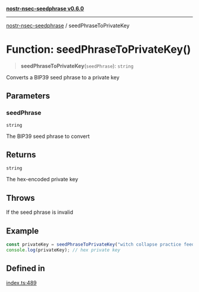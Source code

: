 [**nostr-nsec-seedphrase v0.6.0**](../README.md)

***

[nostr-nsec-seedphrase](../globals.md) / seedPhraseToPrivateKey

# Function: seedPhraseToPrivateKey()

> **seedPhraseToPrivateKey**(`seedPhrase`): `string`

Converts a BIP39 seed phrase to a private key

## Parameters

### seedPhrase

`string`

The BIP39 seed phrase to convert

## Returns

`string`

The hex-encoded private key

## Throws

If the seed phrase is invalid

## Example

```ts
const privateKey = seedPhraseToPrivateKey("witch collapse practice feed shame open despair creek road again ice least");
console.log(privateKey); // hex private key
```

## Defined in

[index.ts:489](https://github.com/HumanjavaEnterprises/nostr-nsec-seedphrase/blob/885e04e5180059d4aa901af59d633038a53240cb/src/index.ts#L489)

